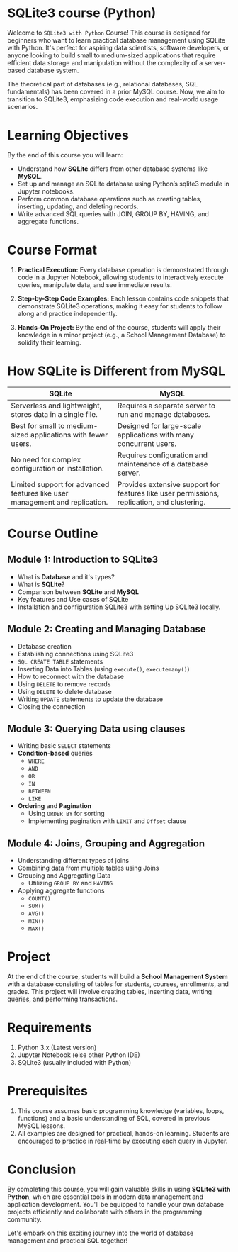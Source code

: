 # SQLite3 course (Python)

Welcome to `SQLite3 with Python` Course! This course is designed for beginners who want to learn practical database management using SQLite with Python. It's perfect for aspiring data scientists, software developers, or anyone looking to build small to medium-sized applications that require efficient data storage and manipulation without the complexity of a server-based database system.

The theoretical part of databases (e.g., relational databases, SQL fundamentals) has been covered in a prior MySQL course. Now, we aim to transition to SQLite3, emphasizing code execution and real-world usage scenarios.

# Learning Objectives

By the end of this course you will learn:

- Understand how **SQLite** differs from other database systems like **MySQL**.
- Set up and manage an SQLite database using Python’s sqlite3 module in Jupyter notebooks.
- Perform common database operations such as creating tables, inserting, updating, and deleting records.
- Write advanced SQL queries with JOIN, GROUP BY, HAVING, and aggregate functions.

# Course Format

1. **Practical Execution:** Every database operation is demonstrated through code in a Jupyter Notebook, allowing students to interactively execute queries, manipulate data, and see immediate results.
   
2. **Step-by-Step Code Examples:** Each lesson contains code snippets that demonstrate SQLite3 operations, making it easy for students to follow along and practice independently.
   
3. **Hands-On Project:** By the end of the course, students will apply their knowledge in a minor project (e.g., a School Management Database) to solidify their learning.

# How SQLite is Different from MySQL

| **SQLite**                                                | **MySQL**                                                         |
|-----------------------------------------------------------|--------------------------------------------------------------------|
| Serverless and lightweight, stores data in a single file. | Requires a separate server to run and manage databases.            |
| Best for small to medium-sized applications with fewer users. | Designed for large-scale applications with many concurrent users.   |
| No need for complex configuration or installation.         | Requires configuration and maintenance of a database server.       |
| Limited support for advanced features like user management and replication. | Provides extensive support for features like user permissions, replication, and clustering. |

# Course Outline

## Module 1: Introduction to **SQLite3**
- What is **Database** and it's types?
- What is **SQLite**?
- Comparison between **SQLite** and **MySQL**
- Key features and Use cases of SQLite
- Installation and configuration SQLite3 with setting Up SQLite3 locally.

## Module 2: Creating and Managing Database
- Database creation
- Establishing connections using SQLite3
- `SQL CREATE TABLE` statements
- Inserting Data into Tables (using `execute()`, `executemany()`)
- How to reconnect with the database
- Using `DELETE` to remove records
- Using `DELETE` to delete database
- Writing `UPDATE` statements to update the database
- Closing the connection

## Module 3: Querying Data using clauses
- Writing basic `SELECT` statements
- **Condition-based** queries
  - `WHERE`
  - `AND`
  - `OR`
  - `IN`
  - `BETWEEN`
  - `LIKE`
- **Ordering** and **Pagination**
  - Using `ORDER BY` for sorting
  - Implementing pagination with `LIMIT` and `Offset` clause

## Module 4: Joins, Grouping and Aggregation
- Understanding different types of joins
- Combining data from multiple tables using Joins
- Grouping and Aggregating Data
  - Utilizing `GROUP BY` and `HAVING`
- Applying aggregate functions
  - `COUNT()`
  - `SUM()`
  - `AVG()`
  - `MIN()`
  - `MAX()`

# Project
At the end of the course, students will build a **School Management System** with a database consisting of tables for students, courses, enrollments, and grades. This project will involve creating tables, inserting data, writing queries, and performing transactions.

# Requirements
1. Python 3.x (Latest version)
2. Jupyter Notebook (else other Python IDE)
3. SQLite3 (usually included with Python)

# Prerequisites
1. This course assumes basic programming knowledge (variables, loops, functions) and a basic understanding of SQL, covered in previous MySQL lessons.
2. All examples are designed for practical, hands-on learning. Students are encouraged to practice in real-time by executing each query in Jupyter.

# Conclusion
By completing this course, you will gain valuable skills in using **SQLite3 with Python**, which are essential tools in modern data management and application development. You'll be equipped to handle your own database projects efficiently and collaborate with others in the programming community.

Let's embark on this exciting journey into the world of database management and practical SQL together!
